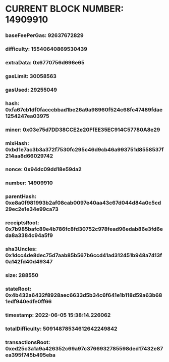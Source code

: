 # CURRENT BLOCK NUMBER: 14909910

### baseFeePerGas: 92637672829
### difficulty: 15540640869530439
### extraData: 0x6770756d696e65
### gasLimit: 30058563
### gasUsed: 29255049
### hash: 0xfa67cb1df0facccbbad1be26a9a98960f524c68fc47489fdae1254247ea03975
### miner: 0x03e75d7DD38CCE2e20FfEE35EC914C57780A8e29
### mixHash: 0xbd1e7ac3b3a372f7530fc295c46d9cb46a993751d8558537f214aa8d66029742
### nonce: 0x94dc09dd18e59da2
### number: 14909910
### parentHash: 0xe8a0f981993b2af08cab0097e40aa43c67d044d84a0c5cd29ec2e1e34e99ca73
### receiptsRoot: 0x7b985bafc89e4b786fc8fd30752c978fead96edab86e3fd6eda8a3384c94a5f9
### sha3Uncles: 0x1dcc4de8dec75d7aab85b567b6ccd41ad312451b948a7413f0a142fd40d49347
### size: 288550
### stateRoot: 0x4b432a6432f8928aec6633d5b34c6f641e1b118d59a63b681edf940edfe0ff66
### timestamp: 2022-06-05 15:38:14.226062
### totalDifficulty: 50914878534612642249842
### transactionsRoot: 0xed25c3a1a9a426352c69a97c3766932785598ded17432e87ea395f745b495eba
